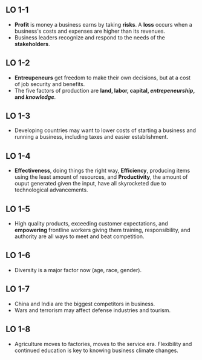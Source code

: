 ## LO 1-1
- **Profit** is money a business earns by taking **risks**. A **loss** occurs when a business's costs and expenses are higher than its revenues.
- Business leaders recognize and respond to the needs of the **stakeholders**.

## LO 1-2
- **Entreupeneurs** get freedom to make their own decisions, but at a cost of job security and benefits.
- The five factors of production are **land, labor, capital, *entrepeneurship*, and *knowledge***.

## LO 1-3
- Developing countries may want to lower costs of starting a business and running a business, including taxes and easier establishment.

## LO 1-4
- **Effectiveness**, doing things the right way, **Efficiency**, producing items using the least amount of resources, and **Productivity**, the amount of ouput generated given the input, have all skyrocketed due to technological advancements.

## LO 1-5
- High quality products, exceeding customer expectations, and **empowering** frontline workers giving them training, responsibility, and authority are all ways to meet and beat competition.

## LO 1-6
- Diversity is a major factor now (age, race, gender).

## LO 1-7
- China and India are the biggest competitors in business.
- Wars and terrorism may affect defense industries and tourism.

## LO 1-8
- Agriculture moves to factories, moves to the service era. Flexibility and continued education is key to knowing business climate changes.

